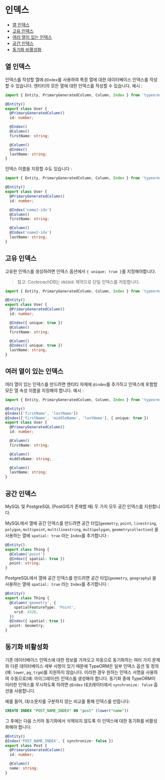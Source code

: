 # 인덱스

- [열 인덱스](#열-인덱스)
- [고유 인덱스](#고유-인덱스)
- [여러 열이 있는 인덱스](#여러-열이-있는-인덱스)
- [공간 인덱스](#공간-인덱스)
- [동기화 비활성화](#동기화-비활성화)

## 열 인덱스

인덱스를 작성할 열에 `@Index`를 사용하여 특정 열에 대한 데이터베이스 인덱스를 작성할 수 있습니다.
엔티티의 모든 열에 대한 인덱스를 작성할 수 있습니다. 예시 :

```typescript
import { Entity, PrimaryGeneratedColumn, Column, Index } from 'typeorm';

@Entity()
export class User {
  @PrimaryGeneratedColumn()
  id: number;

  @Index()
  @Column()
  firstName: string;

  @Column()
  @Index()
  lastName: string;
}
```

인덱스 이름을 지정할 수도 있습니다 :

```typescript
import { Entity, PrimaryGeneratedColumn, Column, Index } from 'typeorm';

@Entity()
export class User {
  @PrimaryGeneratedColumn()
  id: number;

  @Index('name1-idx')
  @Column()
  firstName: string;

  @Column()
  @Index('name2-idx')
  lastName: string;
}
```

## 고유 인덱스

고유한 인덱스를 생성하려면 인덱스 옵션에서 `{ unique: true }`를 지정해야합니다.

> 참고: CockroachDB는 `UNIQUE` 제약으로 단일 인덱스를 저장합니다.

```typescript
import { Entity, PrimaryGeneratedColumn, Column, Index } from 'typeorm';

@Entity()
export class User {
  @PrimaryGeneratedColumn()
  id: number;

  @Index({ unique: true })
  @Column()
  firstName: string;

  @Column()
  @Index({ unique: true })
  lastName: string;
}
```

## 여러 열이 있는 인덱스

여러 열이 있는 인덱스를 만드려면 엔티티 자체에 `@index`를 추가하고 인덱스에 포함할 모든 열 속성 이름을
지정해야 합니다. 예시 :

```typescript
import { Entity, PrimaryGeneratedColumn, Column, Index } from 'typeorm';

@Entity()
@Index(['firstName', 'lastName'])
@Index(['firstName', 'middleName', 'lastName'], { unique: true })
export class User {
  @PrimaryGeneratedColumn()
  id: number;

  @Column()
  firstName: string;

  @Column()
  middleName: string;

  @Column()
  lastName: string;
}
```

## 공간 인덱스

MySQL 및 PostgreSQL (PostGIS가 존재할 때) 두 가지 모두 공간 인덱스를 지원합니다.

MySQL에서 열에 공간 인덱스를 만드려면 공간 타입(`geometry`, `point`, `linestring`, `polygon`, `multipoint`, `multilinestring`, `multipolygon`, `geometrycollection`)
을 사용하는 열에 `spatial: true` 라는 `Index`를 추가합니다 :

```typescript
@Entity()
export class Thing {
  @Column('point')
  @Index({ spatial: true })
  point: string;
}
```

PostgreSQL에서 열에 공간 인덱스를 만드려면 공간 타입(`geometry`, `geography`) 을 사용하는 열에
`spatial: true` 라는 `Index`를 추가합니다 :

```typescript
@Entity()
export class Thing {
  @Column('geometry', {
    spatialFeatureType: 'Point',
    srid: 4326,
  })
  @Index({ spatial: true })
  point: Geometry;
}
```

## 동기화 비활성화

기존 데이터베이스 인덱스에 대한 정보를 가져오고 자동으로 동기화하는 여러 가지 문제와
다른 데이터베이스 세부 사항이 있기 때문에 TypeORM은 일부 인덱스 옵션 및 정의(예: `lower`, `pg_trgm`)를 지원하지 않습니다.
이러한 경우 원하는 인덱스 서명을 사용하여 수동으로(예: 마이그레이션) 인덱스를 생성해야 합니다.
동기화 중에 TypeORM이 이러한 인덱스를 무시하도록 하려면
`@Index` 데코레이터에서 `synchronize: false` 옵션을 사용합니다.

예를 들어, 대/소문자를 구분하지 않는 비교를 통해 인덱스를 만듭니다:

```sql
CREATE INDEX "POST_NAME_INDEX" ON "post" (lower("name"))
```

그 후에는 다음 스키마 동기화에서 삭제되지 않도록 이 인덱스에 대한 동기화를 비활성화해야 합니다:

```ts
@Entity()
@Index('POST_NAME_INDEX', { synchronize: false })
export class Post {
  @PrimaryGeneratedColumn()
  id: number;

  @Column()
  name: string;
}
```
